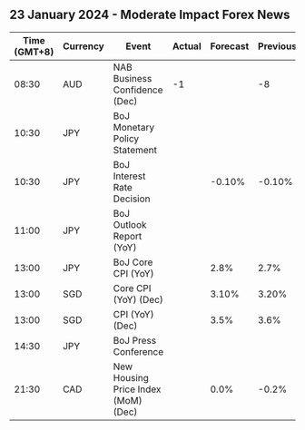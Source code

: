## 23 January 2024 - Moderate Impact Forex News

| Time (GMT+8) | Currency | Event | Actual | Forecast | Previous |
|------|----------|-------|--------|----------|----------|
| 08:30 | AUD | NAB Business Confidence (Dec) | -1 |  | -8 |
| 10:30 | JPY | BoJ Monetary Policy Statement |  |  |  |
| 10:30 | JPY | BoJ Interest Rate Decision |  | -0.10% | -0.10% |
| 11:00 | JPY | BoJ Outlook Report (YoY) |  |  |  |
| 13:00 | JPY | BoJ Core CPI (YoY) |  | 2.8% | 2.7% |
| 13:00 | SGD | Core CPI (YoY) (Dec) |  | 3.10% | 3.20% |
| 13:00 | SGD | CPI (YoY) (Dec) |  | 3.5% | 3.6% |
| 14:30 | JPY | BoJ Press Conference |  |  |  |
| 21:30 | CAD | New Housing Price Index (MoM) (Dec) |  | 0.0% | -0.2% |
